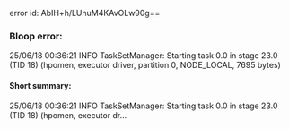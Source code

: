 error id: AbIH+h/LUnuM4KAvOLw90g==
### Bloop error:

25/06/18 00:36:21 INFO TaskSetManager: Starting task 0.0 in stage 23.0 (TID 18) (hpomen, executor driver, partition 0, NODE_LOCAL, 7695 bytes)
#### Short summary: 

25/06/18 00:36:21 INFO TaskSetManager: Starting task 0.0 in stage 23.0 (TID 18) (hpomen, executor dr...